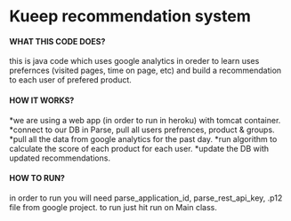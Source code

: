 # Kueep recommendation system

#### WHAT THIS CODE DOES?
this is java code which uses google analytics in oreder to learn uses prefernces (visited pages, time on page, etc) and build a recommendation to each user of prefered product.

#### HOW IT WORKS?
*we are using a web app (in order to run in heroku) with tomcat container.
*connect to our DB in Parse, pull all users prefrences, product & groups.
*pull all the data from google analytics for the past day.
*run algorithm to calculate the score of each product for each user.
*update the DB with updated recommendations.

#### HOW TO RUN?
in order to run you will need parse_application_id, parse_rest_api_key, .p12 file from google project.
to run just hit run on Main class.